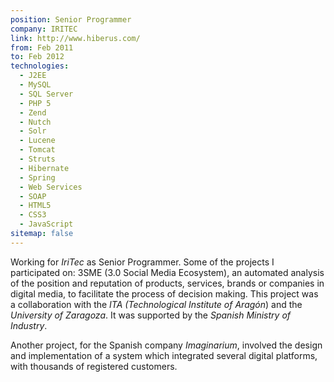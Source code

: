 ```yaml
---
position: Senior Programmer
company: IRITEC
link: http://www.hiberus.com/
from: Feb 2011
to: Feb 2012
technologies:
  - J2EE
  - MySQL
  - SQL Server
  - PHP 5
  - Zend
  - Nutch
  - Solr
  - Lucene
  - Tomcat
  - Struts
  - Hibernate
  - Spring
  - Web Services
  - SOAP
  - HTML5
  - CSS3
  - JavaScript
sitemap: false
---
```


Working for *IriTec* as Senior Programmer. Some of the projects I participated on: 3SME (3.0 Social Media Ecosystem), an
automated analysis of the position and reputation of products, services, brands or companies in digital media, to
facilitate the process of decision making. This project was a collaboration with the
*ITA (Technological Institute of Aragón*) and the *University of Zaragoza*. It was supported by the
*Spanish Ministry of Industry*.

Another project, for the Spanish company *Imaginarium*, involved the design and implementation of a system which
integrated several digital platforms, with thousands of registered customers.
